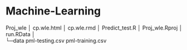 # Machine-Learning
Proj_wle
 │  cp.wle.html
 │  cp.wle.rmd
 │  Predict_test.R
 │  Proj_wle.Rproj
 │  run.RData
 │  
 └─data
         pml-testing.csv
         pml-training.csv
         
